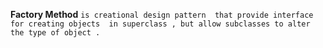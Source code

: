 **Factory Method** 
``is creational design pattern  that provide interface for creating objects 
in superclass , but allow subclasses to alter the type of object . ``